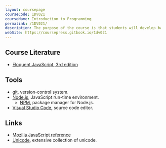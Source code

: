 ```yaml
---
layout: coursepage
courseCode: 1DV021
courseName: Introduction to Programming
permalink: /1DV021/
description: The purpose of the course is that students will develop basic knowledge in programming with JavaScript.
webSite: https://coursepress.gitbook.io/1dv021
---
```


## Course Literature
* [Eloquent JavaScript, 3rd edition](http://eloquentjavascript.net/)

## Tools
* [git](https://git-scm.com), version-control system.
* [Node.js](https://nodejs.org), JavaScript run-time environment.
  * [NPM](https://www.npmjs.com), package manager for Node.js.
* [Visual Studio Code](https://code.visualstudio.com/), source code editor.

## Links
* [Mozilla JavaScript reference](https://developer.mozilla.org/en-US/docs/Web/JavaScript/Reference)
* [Unicode](http://xahlee.info/comp/unicode_index.html), extensive collection of unicode.



[jekyll-organization]: https://github.com/jekyll